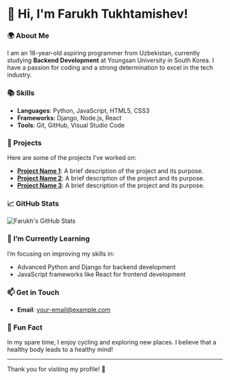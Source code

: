 # 👋 Hi, I'm Farukh Tukhtamishev!

### 🌍 About Me
I am an 18-year-old aspiring programmer from Uzbekistan, currently studying **Backend Development** at Youngsan University in South Korea. I have a passion for coding and a strong determination to excel in the tech industry.

### 📚 Skills
- **Languages**: Python, JavaScript, HTML5, CSS3
- **Frameworks**: Django, Node.js, React
- **Tools**: Git, GitHub, Visual Studio Code

### 🚀 Projects
Here are some of the projects I’ve worked on:
- **[Project Name 1](https://github.com/your-github-username/project1)**: A brief description of the project and its purpose.
- **[Project Name 2](https://github.com/your-github-username/project2)**: A brief description of the project and its purpose.
- **[Project Name 3](https://github.com/your-github-username/project3)**: A brief description of the project and its purpose.

### 📈 GitHub Stats
![Farukh's GitHub Stats](https://github-readme-stats.vercel.app/api?username=your-github-username&show_icons=true&theme=tokyonight)

### 🌱 I’m Currently Learning
I’m focusing on improving my skills in:
- Advanced Python and Django for backend development
- JavaScript frameworks like React for frontend development

### 📫 Get in Touch
- **Email**: your-email@example.com

### 🎉 Fun Fact
In my spare time, I enjoy cycling and exploring new places. I believe that a healthy body leads to a healthy mind!

---

Thank you for visiting my profile! 🚀
